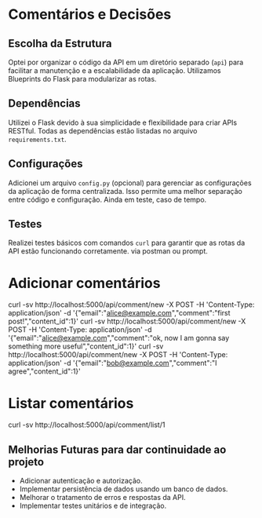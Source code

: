 # Comentários e Decisões

## Escolha da Estrutura

Optei por organizar o código da API em um diretório separado (`api`) para facilitar a manutenção e a escalabilidade da aplicação. Utilizamos Blueprints do Flask para modularizar as rotas.

## Dependências

Utilizei o Flask devido à sua simplicidade e flexibilidade para criar APIs RESTful. Todas as dependências estão listadas no arquivo `requirements.txt`.

## Configurações

Adicionei um arquivo `config.py` (opcional) para gerenciar as configurações da aplicação de forma centralizada. Isso permite uma melhor separação entre código e configuração.
Ainda em teste, caso de tempo.

## Testes

Realizei testes básicos com comandos `curl` para garantir que as rotas da API estão funcionando corretamente.
via postman ou prompt.

# Adicionar comentários
curl -sv http://localhost:5000/api/comment/new -X POST -H 'Content-Type: application/json' -d '{"email":"alice@example.com","comment":"first post!","content_id":1}'
curl -sv http://localhost:5000/api/comment/new -X POST -H 'Content-Type: application/json' -d '{"email":"alice@example.com","comment":"ok, now I am gonna say something more useful","content_id":1}'
curl -sv http://localhost:5000/api/comment/new -X POST -H 'Content-Type: application/json' -d '{"email":"bob@example.com","comment":"I agree","content_id":1}'

# Listar comentários
curl -sv http://localhost:5000/api/comment/list/1

## Melhorias Futuras para dar continuidade ao projeto

- Adicionar autenticação e autorização.
- Implementar persistência de dados usando um banco de dados.
- Melhorar o tratamento de erros e respostas da API.
- Implementar testes unitários e de integração.

